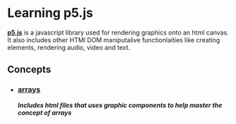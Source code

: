 # Learning p5.js


**[p5.js](https://p5js.org/)** is a javascript library used for rendering graphics onto an html canvas. It also includes other HTMl DOM maniputalive functionlaities like creating elements, rendering audio, video and text.

## Concepts
*   ### [arrays](https://github.com/hfaara18/learning-p5.js/tree/master/arrays)
    **_Includes html files that uses graphic components to help master the concept of arrays_**
